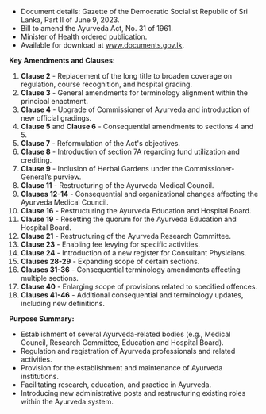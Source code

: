 - Document details: Gazette of the Democratic Socialist Republic of Sri Lanka, Part II of June 9, 2023.
- Bill to amend the Ayurveda Act, No. 31 of 1961.
- Minister of Health ordered publication.
- Available for download at www.documents.gov.lk.

**Key Amendments and Clauses:**

1. **Clause 2** - Replacement of the long title to broaden coverage on regulation, course recognition, and hospital grading.
2. **Clause 3** - General amendments for terminology alignment within the principal enactment.
3. **Clause 4** - Upgrade of Commissioner of Ayurveda and introduction of new official gradings.
4. **Clause 5** and **Clause 6** - Consequential amendments to sections 4 and 5.
5. **Clause 7** - Reformulation of the Act's objectives.
6. **Clause 8** - Introduction of section 7A regarding fund utilization and crediting.
7. **Clause 9** - Inclusion of Herbal Gardens under the Commissioner-General’s purview.
8. **Clause 11** - Restructuring of the Ayurveda Medical Council.
9. **Clauses 12-14** - Consequential and organizational changes affecting the Ayurveda Medical Council.
10. **Clause 16** - Restructuring the Ayurveda Education and Hospital Board.
11. **Clause 19** - Resetting the quorum for the Ayurveda Education and Hospital Board.
12. **Clause 21** - Restructuring of the Ayurveda Research Committee.
13. **Clause 23** - Enabling fee levying for specific activities.
14. **Clause 24** - Introduction of a new register for Consultant Physicians.
15. **Clauses 28-29** - Expanding scope of certain sections.
16. **Clauses 31-36** - Consequential terminology amendments affecting multiple sections.
17. **Clause 40** - Enlarging scope of provisions related to specified offences.
18. **Clauses 41-46** - Additional consequential and terminology updates, including new definitions.

**Purpose Summary:**
- Establishment of several Ayurveda-related bodies (e.g., Medical Council, Research Committee, Education and Hospital Board).
- Regulation and registration of Ayurveda professionals and related activities.
- Provision for the establishment and maintenance of Ayurveda institutions.
- Facilitating research, education, and practice in Ayurveda.
- Introducing new administrative posts and restructuring existing roles within the Ayurveda system.